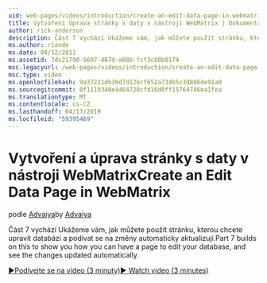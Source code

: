 ```yaml
---
uid: web-pages/videos/introduction/create-an-edit-data-page-in-webmatrix
title: Vytvoření Úprava stránky s daty v nástroji WebMatrix | Dokumentace Microsoftu
author: rick-anderson
description: Část 7 vychází Ukážeme vám, jak můžete použít stránku, kterou chcete upravit databázi a podívat se na změny automaticky aktualizují.
ms.author: riande
ms.date: 04/12/2011
ms.assetid: 7dc21790-5607-467d-a08b-fcf3c80b0174
msc.legacyurl: /web-pages/videos/introduction/create-an-edit-data-page-in-webmatrix
msc.type: video
ms.openlocfilehash: 9a37221db30d7d126cf652a734b5c3d8864e91a0
ms.sourcegitcommit: 0f1119340e4464720cfd16d0ff15764746ea1fea
ms.translationtype: MT
ms.contentlocale: cs-CZ
ms.lasthandoff: 04/17/2019
ms.locfileid: "59395469"
---
```

# <a name="create-an-edit-data-page-in-webmatrix"></a><span data-ttu-id="0f91b-103">Vytvoření a úprava stránky s daty v nástroji WebMatrix</span><span class="sxs-lookup"><span data-stu-id="0f91b-103">Create an Edit Data Page in WebMatrix</span></span>

<span data-ttu-id="0f91b-104">podle [Advaiya](https://twitter.com/Advaiyasolns)</span><span class="sxs-lookup"><span data-stu-id="0f91b-104">by [Advaiya](https://twitter.com/Advaiyasolns)</span></span>

<span data-ttu-id="0f91b-105">Část 7 vychází Ukážeme vám, jak můžete použít stránku, kterou chcete upravit databázi a podívat se na změny automaticky aktualizují.</span><span class="sxs-lookup"><span data-stu-id="0f91b-105">Part 7 builds on this to show you how you can have a page to edit your database, and see the changes updated automatically.</span></span>

[<span data-ttu-id="0f91b-106">&#9654;Podívejte se na video (3 minuty)</span><span class="sxs-lookup"><span data-stu-id="0f91b-106">&#9654; Watch video (3 minutes)</span></span>](https://channel9.msdn.com/Blogs/ASP-NET-Site-Videos/create-an-edit-data-page-in-webmatrix)
